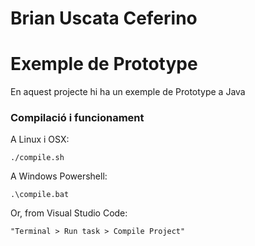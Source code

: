 # Brian Uscata Ceferino
# Exemple de Prototype #

En aquest projecte hi ha un exemple de Prototype a Java

### Compilació i funcionament ###

A Linux i OSX:

```
./compile.sh
```

A Windows Powershell:

```
.\compile.bat
```

Or, from Visual Studio Code:

```
"Terminal > Run task > Compile Project"

```